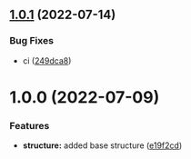 ## [1.0.1](https://github.com/paulAlexSerban/tpl--living-style-guide/compare/v1.0.0...v1.0.1) (2022-07-14)


### Bug Fixes

* ci ([249dca8](https://github.com/paulAlexSerban/tpl--living-style-guide/commit/249dca8dd7c462e2a931e372c1bae2668de84c3f))

# 1.0.0 (2022-07-09)


### Features

* **structure:** added base structure ([e19f2cd](https://github.com/paulAlexSerban/tpl--living-style-guide/commit/e19f2cd109f678d21aa8c092d03688a11f4572d4))
